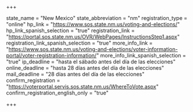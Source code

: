 +++

state_name = "New Mexico"
state_abbreviation = "nm"
registration_type = "online"
hp_link = "https://www.sos.state.nm.us/voting-and-elections/"
hp_link_spanish_selection = "true"
registration_link = "https://portal.sos.state.nm.us/OVR/WebPages/InstructionsStep1.aspx"
registration_link_spanish_selection = "true"
more_info_link = "https://www.sos.state.nm.us/voting-and-elections/voter-information-portal/voter-registration-information/"
more_info_link_spanish_selection = "true"
ip_deadline = "hasta el sábado antes del día de las elecciones"
online_deadline = "hasta 28 días antes del día de las elecciones"
mail_deadline = "28 días antes del día de las elecciones"
confirm_registration = "https://voterportal.servis.sos.state.nm.us/WhereToVote.aspx"
confirm_registration_english_only = "true"

+++